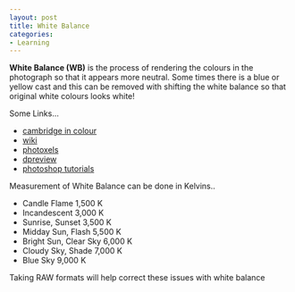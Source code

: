 ```yaml
---
layout: post
title: White Balance
categories:
- Learning
---
```



**White Balance (WB)** is the process of rendering the colours in the photograph so that it appears more neutral. Some times there is a blue or yellow cast and this can be removed with shifting the white balance so that original white colours looks white!

Some Links...

- [cambridge in colour](http://www.cambridgeincolour.com/tutorials/white-balance.htm)
- [wiki](http://en.wikipedia.org/wiki/White_balance)
- [photoxels](http://www.photoxels.com/tutorial_white-balance.html)
- [dpreview](http://www.dpreview.com/learn/?/Glossary/Digital_Imaging/White_Balance_01.htm)
- [photoshop tutorials](http://photoshoptutorials.ws/photoshop-tutorials/photo-restoration/white-balance.html)

Measurement of White Balance can be done in Kelvins..

- Candle Flame 1,500 K
- Incandescent 3,000 K
- Sunrise, Sunset 3,500 K
- Midday Sun, Flash 5,500 K
- Bright Sun, Clear Sky 6,000 K
- Cloudy Sky, Shade 7,000 K
- Blue Sky 9,000 K

Taking RAW formats will help correct these issues with white balance

